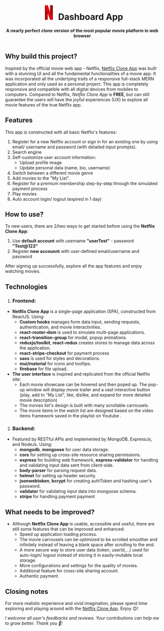 <div align="center">
  <h1> <img src="https://github.com/JohnnyDiep1021/Netflix-Clone-App/blob/main/Frontend/img/netflix-logo48.png?raw=true" alt="Netflix logo"/> Dashboard App</h1>
  <strong>A nearly perfect clone version of the most popular movie platform in web browser</strong><br>
</div>
<br>

## Why build this project?
Inspired by the official movie web app - Netflix, [Netflix Clone App](https://netflix-lover-jd.web.app/) was built with a stunning UI and all the fundamental functionalities of a movie app. It was incorporated all the underlying traits of a responsive full-stack MERN application and only used as a personal project. This app is completely responsive and compatible with all digital devices from mobiles to computers. Compared to Netflix, *Netflix Clone App* is **FREE**, but can still guarantee the users will have the joyful experiences (UX) to explore all movie features of the true Netflix app.

## Features
This app is constructed with all basic Netflix's features:
1. Register for a new Netflix account or sign in for an existing one by using email/ username and password (with detailed input prompts).
2. Search engine
3. Self-customize user account information:
   + Upload profile image
   + Update personal data (name, bio, username)
4. Switch between a different movie genre
5. Add movies to the "My List".
6. Register for a premium membership step-by-step through the simulated payment process
7. Play movies
8. Auto account login/ logout (expired in 1 day)

## How to use?
To new users, there are 2/two ways to get started before using the **Netflix Clone App**:
  1. Use **default account** with username **"userTest"** - password **"Test@123"**
  2. Register **new accounnt** with user-defined email/username and password

After signing up successfully, explore all the app features and enjoy watching movies.
  
## Technologies
1) ### Frontend:
- **Netflix Clone App** is a single-page application (SPA), constructed from ReactJS. Using:
  + **Custom hooks** manages form data input, sending requests, authentication, and movie interactivities.
  + **react-router-dom** is used to simulate multi-page applications.
  + **react-transition-group** for modal, popup animations.
  + **reduxjs/toolkit**, **react-redux** creates stores to manage data across the application.
  + **react-stripe-checkout** for payment process
  + **sass** is used for styles and decorations.
  + **mui/material** for icons and tooltips.
  + **firebase** for file upload.
- **The user interface** is inspired and replicated from the official Netflix site:
  + Each movie showcase can be hovered and then poped up. The pop-up window will display movie trailer and a vast interactive button (play, add to "My List", like, dislike, and expand for more detailed movie description)
  + The movies list's design is built with many scrollable carrousels. 
  + The movie items in the watch list are designed based on the video items framework saved in the playlist on Youtube .

2) ### Backend:
- Featured by RESTful APIs and implemented by MongoDB, ExpressJs, and NodeJs. Using:
  + **mongodb**, **mongoose** for user data storage.
  + **cors** for setting up cross-site resource sharing permissions.
  + **express** for building web framework, **express-validator** for handling and validating input data sent from client-side.
  + **body-parser** for parsing request data.
  + **helmet** for setting up header security.
  + **jsonwebtoken**, **bcrypt** for creating authToken and hashing user's password.
  + **validator** for validating input data into mongoose schema.
  + **stripe** for handling payment payment

## What needs to be improved?
- Although **Netflix Clone App** is usable, accessible and useful, there are still some features that can be improved and enhanced:
  +  Speed up application loading process.
  +  The movie carrousels can be optimized to be scrolled smoother and infinitely instead of leaving a blank space after scrolling to the end.
  +  A more secure way to store user data (token, userId,...) used for auto-login/ logout instead of storing it in easily-mutable local storage.
  +  More configurations and settings for the quality of movies.
  +  Additional feature for cross-site sharing account.
  +  Authentic payment.
## Closing notes
For more realistic experience and vivid imagination, please spend time exploring and playing around with the [Netflix Clone App](https://netflix-lover-jd.web.app/). Enjoy :blush:! 

*I welcome all user's feedbacks and reviews. Your contributions can help me to grow better. Thank you :handshake:!*
